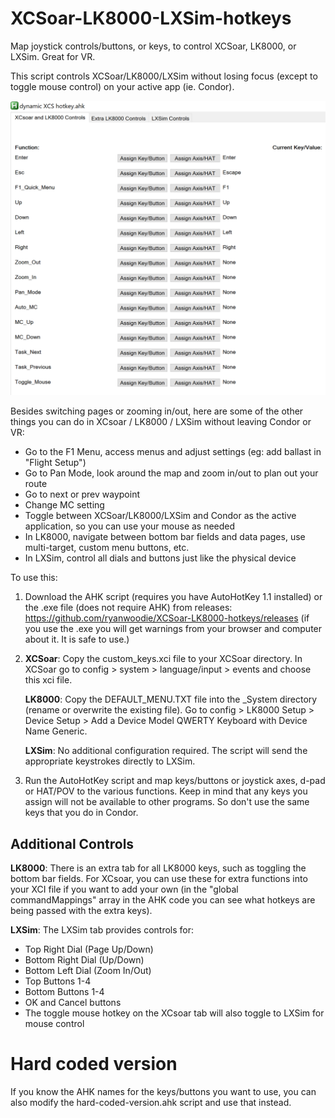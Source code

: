 # XCSoar-LK8000-LXSim-hotkeys
Map joystick controls/buttons, or keys, to control XCSoar, LK8000, or LXSim. Great for VR.

This script controls XCSoar/LK8000/LXSim without losing focus (except to toggle mouse control) on your active app (ie. Condor).

![Screen Image](screen.png)

Besides switching pages or zooming in/out, here are some of the other things you can do in XCsoar / LK8000 / LXSim without leaving Condor or VR:
- Go to the F1 Menu, access menus and adjust settings (eg: add ballast in "Flight Setup")
- Go to Pan Mode, look around the map and zoom in/out to plan out your route
- Go to next or prev waypoint
- Change MC setting
- Toggle between XCSoar/LK8000/LXSim and Condor as the active application, so you can use your mouse as needed
- In LK8000, navigate between bottom bar fields and data pages, use multi-target, custom menu buttons, etc.
- In LXSim, control all dials and buttons just like the physical device

To use this:
1. Download the AHK script (requires you have AutoHotKey 1.1 installed) or the .exe file (does not require AHK) from releases: https://github.com/ryanwoodie/XCSoar-LK8000-hotkeys/releases (if you use the .exe you will get warnings from your browser and computer about it. It is safe to use.)
2. **XCSoar**: Copy the custom_keys.xci file to your XCSoar directory. In XCSoar go to config > system > language/input > events and choose this xci file.

   **LK8000**: Copy the DEFAULT_MENU.TXT file into the _System directory (rename or overwrite the existing file). Go to config > LK8000 Setup > Device Setup > Add a Device Model QWERTY Keyboard with Device Name Generic.
   
   **LXSim**: No additional configuration required. The script will send the appropriate keystrokes directly to LXSim.
3. Run the AutoHotKey script and map keys/buttons or joystick axes, d-pad or HAT/POV to the various functions. Keep in mind that any keys you assign will not be available to other programs. So don't use the same keys that you do in Condor.

## Additional Controls

**LK8000**: There is an extra tab for all LK8000 keys, such as toggling the bottom bar fields. For XCsoar, you can use these for extra functions into your XCI file if you want to add your own (in the "global commandMappings" array in the AHK code you can see what hotkeys are being passed with the extra keys).

**LXSim**: The LXSim tab provides controls for:
- Top Right Dial (Page Up/Down)
- Bottom Right Dial (Up/Down)
- Bottom Left Dial (Zoom In/Out)
- Top Buttons 1-4
- Bottom Buttons 1-4
- OK and Cancel buttons
- The toggle mouse hotkey on the XCsoar tab will also toggle to LXSim for mouse control

# Hard coded version
If you know the AHK names for the keys/buttons you want to use, you can also modify the hard-coded-version.ahk script and use that instead.
